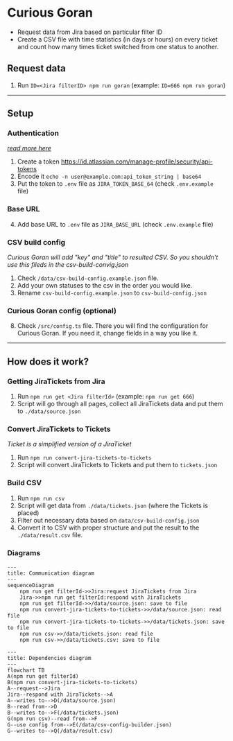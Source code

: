 # Curious Goran

- Request data from Jira based on particular filter ID
- Create a CSV file with time statistics (in days or hours) on every ticket and count how many times ticket switched from one status to another.

## Request data
1. Run `ID=<Jira filterID> npm run goran` (example: `ID=666 npm run goran`)


---

## Setup

### Authentication

[_read more here_](https://developer.atlassian.com/cloud/jira/platform/basic-auth-for-rest-apis/#supply-basic-auth-headers)

1. Create a token https://id.atlassian.com/manage-profile/security/api-tokens
2. Encode it `echo -n user@example.com:api_token_string | base64`
3. Put the token to `.env` file as `JIRA_TOKEN_BASE_64` (check `.env.example` file)

### Base URL

4. Add base URL to `.env` file as `JIRA_BASE_URL` (check `.env.example` file)

### CSV build config
*Curious Goran will add "key" and "title" to resulted CSV. So you shouldn't use this fileds in the csv-build-convig.json*
1. Check `/data/csv-build-config.example.json` file.
2. Add your own statuses to the csv in the order you would like.
3. Rename `csv-build-config.example.json` to `csv-build-config.json`

### Curious Goran config (optional)

8. Check `/src/config.ts` file. There you will find the configuration for Curious Goran. If you need it, change fields in a way you like it.

---

## How does it work?
### Getting JiraTickets from Jira
1. Run `npm run get <Jira filterId>` (example: `npm run get 666`)
2. Script will go through all pages, collect all JiraTickets data and put them to `./data/source.json`
### Convert JiraTickets to Tickets
*Ticket is a simplified version of a JiraTicket*
1. Run `npm run convert-jira-tickets-to-tickets`
2. Script will convert JiraTickets to Tickets and put them to `tickets.json`
### Build CSV
1. Run `npm run csv`
2. Script will get data from `./data/tickets.json` (where the Tickets is placed)
3. Filter out necessary data based on `data/csv-build-config.json`
4. Convert it to CSV with proper structure and put the result to the `./data/result.csv` file.

### Diagrams
```mermaid
---
title: Communication diagram
---
sequenceDiagram
    npm run get filterId->>Jira:request JiraTickets from Jira
    Jira->>npm run get filterId:respond with JiraTickets
    npm run get filterId->>/data/source.json: save to file
    npm run convert-jira-tickets-to-tickets->>/data/source.json: read file
    npm run convert-jira-tickets-to-tickets->>/data/tickets.json: save to file
    npm run csv->>/data/tickets.json: read file
    npm run csv->>/data/tickets.csv: save to file
```
```mermaid
---
title: Dependencies diagram
---
flowchart TB
A(npm run get filterId)
B(npm run convert-jira-tickets-to-tickets)
A--request-->Jira
Jira--respond with JiraTickets-->A
A--writes to-->D(/data/source.json)
B--read from-->D
B--writes to-->F(/data/tickets.json)
G(npm run csv)--read from-->F
G--use config from-->E(/data/csv-config-builder.json)
G--writes to-->Q(/data/result.csv)
```